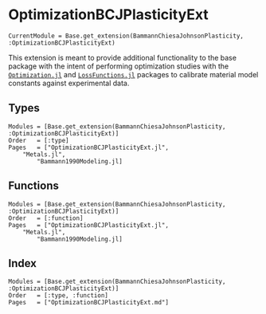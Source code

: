 # OptimizationBCJPlasticityExt

```@meta
CurrentModule = Base.get_extension(BammannChiesaJohnsonPlasticity, :OptimizationBCJPlasticityExt)
```

This extension is meant to provide additional functionality to the base package with the intent of performing optimization studies with the [`Optimization.jl`](https://github.com/SciML/Optimization.jl.git) and [`LossFunctions.jl`](https://github.com/JuliaML/LossFunctions.jl.git) packages to calibrate material model constants against experimental data.

## Types
```@autodocs
Modules = [Base.get_extension(BammannChiesaJohnsonPlasticity, :OptimizationBCJPlasticityExt)]
Order   = [:type]
Pages   = ["OptimizationBCJPlasticityExt.jl",
    "Metals.jl",
        "Bammann1990Modeling.jl]
```

## Functions
```@autodocs
Modules = [Base.get_extension(BammannChiesaJohnsonPlasticity, :OptimizationBCJPlasticityExt)]
Order   = [:function]
Pages   = ["OptimizationBCJPlasticityExt.jl",
    "Metals.jl",
        "Bammann1990Modeling.jl]
```

## Index
```@index
Modules = [Base.get_extension(BammannChiesaJohnsonPlasticity, :OptimizationBCJPlasticityExt)]
Order   = [:type, :function]
Pages   = ["OptimizationBCJPlasticityExt.md"]
```
